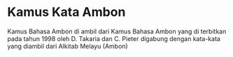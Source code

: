 # Kamus Kata Ambon
Kamus Bahasa Ambon di ambil dari Kamus Bahasa Ambon yang di terbitkan pada tahun 1998 oleh D. Takaria dan C. Pieter digabung dengan kata-kata yang 
diambil dari Alkitab Melayu (Ambon)
